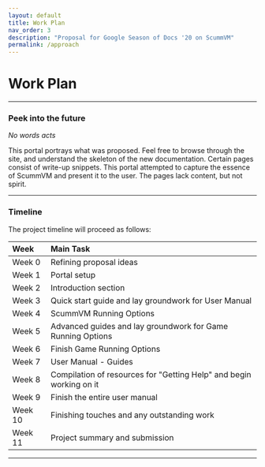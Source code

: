 ```yaml
---
layout: default
title: Work Plan
nav_order: 3
description: "Proposal for Google Season of Docs '20 on ScummVM"
permalink: /approach
---
```


# Work Plan

---
### Peek into the future



_No words acts_

This portal portrays what was proposed. Feel free to browse through the site, and understand the skeleton of the new documentation. Certain pages consist of write-up snippets. This portal attempted to capture the essence of ScummVM and present it to the user. The pages lack content, but not spirit.

---
### Timeline

The project timeline will proceed as follows:

| Week    |      Main Task                 |
|:--------|:-------------------------------|
| Week 0  | Refining proposal ideas              |
| Week 1  | Portal setup              |
| Week 2  | Introduction section                  |
| Week 3 | Quick start guide and lay groundwork for User Manual           |
| Week 4 | ScummVM Running Options           |
| Week 5 | Advanced guides and lay groundwork for Game Running Options        |
| Week 6 | Finish Game Running Options   |
| Week 7 | User Manual - Guides |
| Week 8 | Compilation of resources for "Getting Help" and begin working on it |
| Week 9 | Finish the entire user manual  |
| Week 10 | Finishing touches and any outstanding work |
| Week 11 | Project summary and submission    |

---


